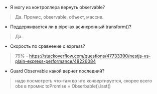 * Я могу из контроллера вернуть observable?
> Да. Промис, observable, объект, массив.

* Поддерживается ли в pipe-ах асинхронный transform()?
> Да.

* Скорость по сравнение с express?
> 79% - https://stackoverflow.com/questions/47733390/nestjs-vs-plain-express-performance/48226084

* Guard Observable какой вернет последний?
> надо посмотреть что-там во что конвертируется, скорее всего obs в промис toPromise = Obserbable().last()